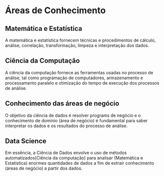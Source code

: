 # Áreas de Conhecimento

## Matemática e Estatística
A matemática e estatística fornecem técnicas e procedimentos de cálculo, análise, correlação, transformação, limpeza e interpretação dos dados.

## Ciência da Computação 
A ciência da computação fornece as ferramentas usadas no processo de análise, tal como programação de computadores, armazenamento e processamento paralelo e otimização do tempo de execução dos processos de análise.

## Conhecimento das áreas de negócio
O objetivo da ciência de dados é resolver programs de negócio e o conhecimento de domínio (área de negócio) é fundamental para saber interpretar os dados e os resultados do processo de análise.

## Data Science
Em essência, a Ciência de Dados envolve o uso de métodos automatizados(Ciência da computação) para analisar (Matemática e Estatística) enormes quantidades de dados a fim de extrair conhecimento (áreas de negócio) a partir dos dados.
